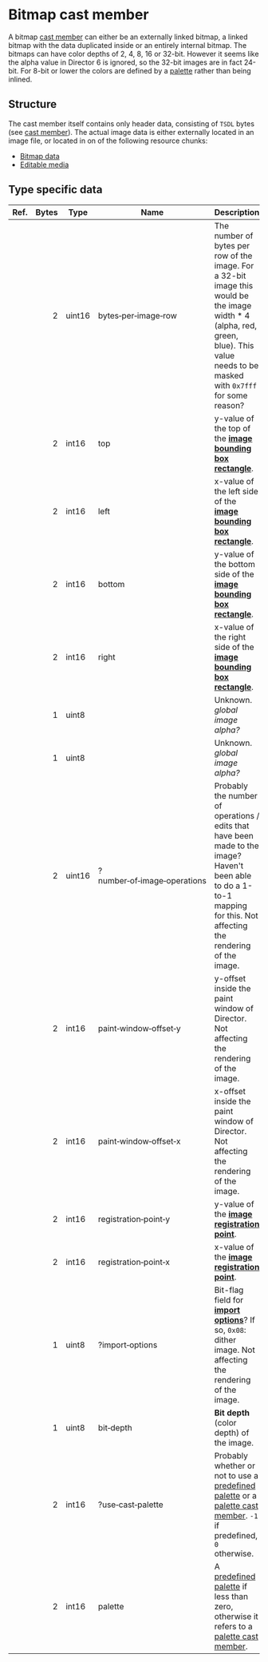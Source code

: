 # Bitmap cast member
A bitmap [cast member](../CASt.md) can either be an externally linked bitmap, a linked bitmap with the data duplicated
inside or an entirely internal bitmap. The bitmaps can have color depths of 2, 4, 8, 16 or 32-bit. However it seems like
the alpha value in Director 6 is ignored, so the 32-bit images are in fact 24-bit. For 8-bit or lower the colors are
defined by a [palette](#TODO) rather than being inlined.


## Structure
The cast member itself contains only header data, consisting of `TSDL` bytes (see [cast member](../CASt.md)). The actual
image data is either externally located in an image file, or located in on of the following resource chunks:

* [Bitmap data](../BITD.md)
* [Editable media](../ediM.md)


## Type specific data
Ref.   | Bytes | Type   | Name                                          | Description
---    | ---:  | ---    | ---                                           | ---
&nbsp; | 2     | uint16 | bytes&#8209;per&#8209;image&#8209;row         | The number of bytes per row of the image. For a 32-bit image this would be the image width * 4 (alpha, red, green, blue). This value needs to be masked with `0x7fff` for some reason?
&nbsp; | 2     | int16  | top                                           | y-value of the top of the [**image bounding box rectangle**](#TODO).
&nbsp; | 2     | int16  | left                                          | x-value of the left side of the [**image bounding box rectangle**](#TODO).
&nbsp; | 2     | int16  | bottom                                        | y-value of the bottom side of the [**image bounding box rectangle**](#TODO).
&nbsp; | 2     | int16  | right                                         | x-value of the right side of the [**image bounding box rectangle**](#TODO).
&nbsp; | 1     | uint8  | &nbsp;                                        | Unknown. *global image alpha?*
&nbsp; | 1     | uint8  | &nbsp;                                        | Unknown. *global image alpha?*
&nbsp; | 2     | uint16 | ?number&#8209;of&#8209;image&#8209;operations | Probably the number of operations / edits that have been made to the image? Haven't been able to do a 1-to-1 mapping for this. Not affecting the rendering of the image.
&nbsp; | 2     | int16  | paint&#8209;window&#8209;offset&#8209;y       | y-offset inside the paint window of Director. Not affecting the rendering of the image.
&nbsp; | 2     | int16  | paint&#8209;window&#8209;offset&#8209;x       | x-offset inside the paint window of Director. Not affecting the rendering of the image.
&nbsp; | 2     | int16  | registration&#8209;point&#8209;y              | y-value of the [**image registration point**](#TODO).
&nbsp; | 2     | int16  | registration&#8209;point&#8209;x              | x-value of the [**image registration point**](#TODO).
&nbsp; | 1     | uint8  | ?import&#8209;options                         | Bit-flag field for [**import options**](#TODO)? If so, `0x08`: dither image. Not affecting the rendering of the image.
&nbsp; | 1     | uint8  | bit&#8209;depth                               | **Bit depth** (color depth) of the image.
&nbsp; | 2     | int16  | ?use&#8209;cast&#8209;palette                 | Probably whether or not to use a [predefined palette](./palette.md#TODO) or a [palette cast member](./palette.md). `-1` if predefined, `0` otherwise.
&nbsp; | 2     | int16  | palette                                       | A [predefined palette](./palette.md#TODO) if less than zero, otherwise it refers to a [palette cast member](./palette.md).
